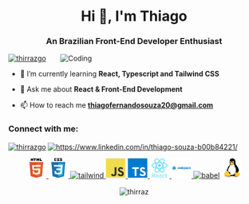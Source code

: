 <h1 align="center">Hi 👋, I'm Thiago</h1>
<h3 align="center">An Brazilian Front-End Developer Enthusiast</h3>

<img align='right' alt='Coding' width='400' src='https://c.tenor.com/GfSX-u7VGM4AAAAC/coding.gif' />

<p align="left"> <a href="https://twitter.com/thirrazgo" target="blank"><img src="https://img.shields.io/twitter/follow/thirrazz?logo=twitter&style=for-the-badge" alt="thirrazgo" /></a> </p>

- 🌱 I’m currently learning **React, Typescript and Tailwind CSS**

- 💬 Ask me about **React & Front-End Development**

- 📫 How to reach me **thiagofernandosouza20@gmail.com**

<h3 align="left">Connect with me:</h3>
<p align="left">
<a href="https://twitter.com/thirrazz" target="blank"><img align="center" src="https://raw.githubusercontent.com/rahuldkjain/github-profile-readme-generator/master/src/images/icons/Social/twitter.svg" alt="thirrazgo" height="30" width="40" /></a>
<a href="https://linkedin.com/in/https://www.linkedin.com/in/thiago-souza-b00b84221/" target="blank"><img align="center" src="https://raw.githubusercontent.com/rahuldkjain/github-profile-readme-generator/master/src/images/icons/Social/linked-in-alt.svg" alt="https://www.linkedin.com/in/thiago-souza-b00b84221/" height="30" width="40" /></a>
</p>

<p align="center"> <a href="https://www.w3.org/html/" target="_blank" rel="noreferrer"> <img src="https://raw.githubusercontent.com/devicons/devicon/master/icons/html5/html5-original-wordmark.svg" alt="html5" width="40" height="40" /> </a> <a href="https://www.w3schools.com/css/" target="_blank" rel="noreferrer"> <img	src="https://raw.githubusercontent.com/devicons/devicon/master/icons/css3/css3-original-wordmark.svg" alt="css3" width="40" height="40" /> </a> <a href="https://tailwindcss.com/" target="_blank" rel="noreferrer"> <img src="https://www.vectorlogo.zone/logos/tailwindcss/tailwindcss-icon.svg" alt="tailwind" width="40" height="40"/> </a> <a href="https://developer.mozilla.org/en-US/docs/Web/JavaScript" target="_blank" rel="noreferrer" > <img src="https://raw.githubusercontent.com/devicons/devicon/master/icons/javascript/javascript-original.svg"alt="javascript"width="40" height="40" /> </a> <a href="https://www.typescriptlang.org/" target="_blank" rel="noreferrer"> <img src="https://raw.githubusercontent.com/devicons/devicon/master/icons/typescript/typescript-original.svg"alt="typescript" width="40" height="40" /> </a> <a href="https://reactjs.org/" target="_blank" rel="noreferrer"> <img src="https://raw.githubusercontent.com/devicons/devicon/master/icons/react/react-original-wordmark.svg" alt="react" width="40"/> </a> <a href="https://webpack.js.org" target="_blank" rel="noreferrer"> <img src="https://raw.githubusercontent.com/devicons/devicon/d00d0969292a6569d45b06d3f350f463a0107b0d/icons/webpack/webpack-original-wordmark.svg" alt="webpack" width="40" height="40" /> </a> <a href="https://babeljs.io/" target="_blank" rel="noreferrer"> <img src="https://www.vectorlogo.zone/logos/babeljs/babeljs-icon.svg" alt="babel" width="40" height="40" /></a> <a href="https://www.linux.org/" target="_blank" rel="noreferrer"> <img src="https://raw.githubusercontent.com/devicons/devicon/master/icons/linux/linux-original.svg" alt="linux" width="40" height="40" /> </a> </p>



<p align='center'><img align="center" src="https://github-readme-stats.vercel.app/api/top-langs?username=thirraz&show_icons=true&locale=en&layout=compact" alt="thirraz" /></p>

